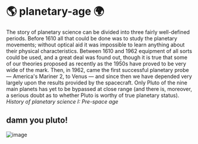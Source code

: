 # :earth_americas: planetary-age :earth_africa:

The story of planetary science can be divided into three fairly well-defined periods. Before 1610 all that could be done was to study the planetary movements; without optical aid it was impossible to learn anything about their physical characteristics. Between 1610 and 1962 equipment of all sorts could be used, and a great deal was found out, though it is true that some of our theories proposed as recently as the 1950s have proved to be very wide of the mark. Then, in 1962, came the first successful planetary probe — America's Mariner 2, to Venus — and since then we have depended very largely upon the results provided by the spacecraft. Only Pluto of the nine main planets has yet to be bypassed at close range (and there is, moreover, a serious doubt as to whether Pluto is worthy of true planetary status).
*History of planetary science I: Pre-space age*

## damn you pluto!
![image](https://user-images.githubusercontent.com/18652022/102267991-707dbf00-3ef9-11eb-8308-e96e3b318307.png)


